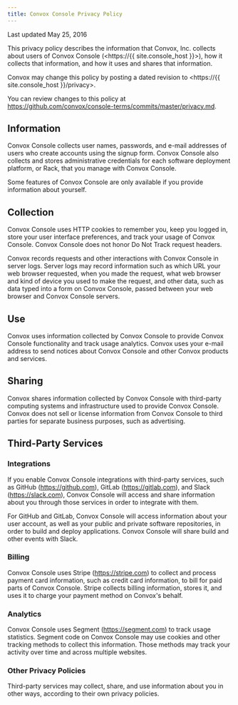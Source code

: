 ```yaml
---
title: Convox Console Privacy Policy
---
```


Last updated May 25, 2016

This privacy policy describes the information that Convox, Inc. collects about users of Convox Console (<https://{{ site.console_host }}>), how it collects that information, and how it uses and shares that information.

Convox may change this policy by posting a dated revision to <https://{{ site.console_host }}/privacy>.

You can review changes to this policy at <https://github.com/convox/console-terms/commits/master/privacy.md>.

## Information

Convox Console collects user names, passwords, and e-mail addresses of users who create accounts using the signup form.  Convox Console also collects and stores administrative credentials for each software deployment platform, or Rack, that you manage with Convox Console.

Some features of Convox Console are only available if you provide information about yourself.

## Collection

Convox Console uses HTTP cookies to remember you, keep you logged in, store your user interface preferences, and track your usage of Convox Console.  Convox Console does not honor Do Not Track request headers.

Convox records requests and other interactions with Convox Console in server logs.  Server logs may record information such as which URL your web browser requested, when you made the request, what web browser and kind of device you used to make the request, and other data, such as data typed into a form on Convox Console, passed between your web browser and Convox Console servers.

## Use

Convox uses information collected by Convox Console to provide Convox Console functionality and track usage analytics.  Convox uses your e-mail address to send notices about Convox Console and other Convox products and services.

## Sharing

Convox shares information collected by Convox Console with third-party computing systems and infrastructure used to provide Convox Console. Convox does not sell or license information from Convox Console to third parties for separate business purposes, such as advertising.

## Third-Party Services

### Integrations

If you enable Convox Console integrations with third-party services, such as GitHub (<https://github.com>), GitLab (<https://gitlab.com>), and Slack (<https://slack.com>), Convox Console will access and share information about you through those services in order to integrate with them.

For GitHub and GitLab, Convox Console will access information about your user account, as well as your public and private software repositories, in order to build and deploy applications.  Convox Console will share build and other events with Slack.

### Billing

Convox Console uses Stripe (<https://stripe.com>) to collect and process payment card information, such as credit card information, to bill for paid parts of Convox Console.  Stripe collects billing information, stores it, and uses it to charge your payment method on Convox's behalf.

### Analytics

Convox Console uses Segment (<https://segment.com>) to track usage statistics.  Segment code on Convox Console may use cookies and other tracking methods to collect this information.  Those methods may track your activity over time and across multiple websites.

### Other Privacy Policies

Third-party services may collect, share, and use information about you in other ways, according to their own privacy policies.
